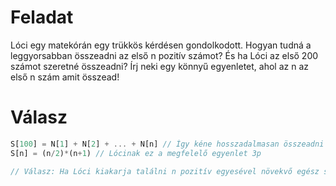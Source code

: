 # Feladat
Lóci egy matekórán egy trükkös kérdésen gondolkodott. Hogyan tudná a leggyorsabban összeadni az első n pozitív számot? És ha Lóci az első 200 számot szeretné összeadni? Írj neki egy könnyű egyenletet, ahol az n az első n szám amit összead!

# Válasz
```js
S[100] = N[1] + N[2] + ... + N[n] // Így kéne hosszadalmasan összeadni őket (N a lista, mert az első n pozitív számot adjuk össze) 1p
S[n] = (n/2)*(n+1) // Lócinak ez a megfelelő egyenlet 3p

// Válasz: Ha Lóci kiakarja találni n pozitív egyesével növekvő egész szám összegét, akkor az (n/2)*(n+1)-el tudja ezt megtenni.
```
